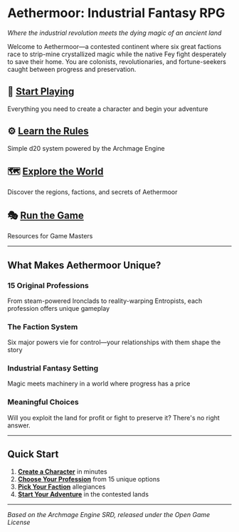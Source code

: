 # Aethermoor: Industrial Fantasy RPG

*Where the industrial revolution meets the dying magic of an ancient land*

Welcome to Aethermoor—a contested continent where six great factions race to strip-mine crystallized magic while the native Fey fight desperately to save their home. You are colonists, revolutionaries, and fortune-seekers caught between progress and preservation.

## 🎲 [Start Playing](players-guide/index.md)
Everything you need to create a character and begin your adventure

## ⚙️ [Learn the Rules](rules/index.md)  
Simple d20 system powered by the Archmage Engine

## 🗺️ [Explore the World](setting/index.md)
Discover the regions, factions, and secrets of Aethermoor

## 🎭 [Run the Game](gm-guide/index.md)
Resources for Game Masters

---

## What Makes Aethermoor Unique?

### **15 Original Professions**
From steam-powered Ironclads to reality-warping Entropists, each profession offers unique gameplay

### **The Faction System**
Six major powers vie for control—your relationships with them shape the story

### **Industrial Fantasy Setting**
Magic meets machinery in a world where progress has a price

### **Meaningful Choices**
Will you exploit the land for profit or fight to preserve it? There's no right answer.

---

## Quick Start

1. **[Create a Character](players-guide/character-creation.md)** in minutes
2. **[Choose Your Profession](players-guide/professions/index.md)** from 15 unique options
3. **[Pick Your Faction](setting/factions.md)** allegiances
4. **[Start Your Adventure](gm-guide/adventures.md)** in the contested lands

---

*Based on the Archmage Engine SRD, released under the Open Game License*
